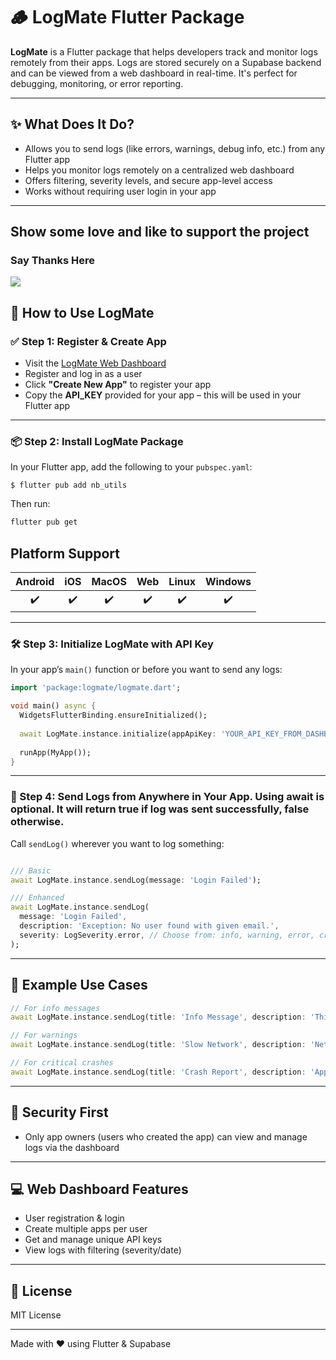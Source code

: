 # 🪵 LogMate Flutter Package

**LogMate** is a Flutter package that helps developers track and monitor logs remotely from their apps. Logs are stored securely on a Supabase backend and can be viewed from a web dashboard in real-time. It's perfect for debugging, monitoring, or error reporting.

---

## ✨ What Does It Do?

- Allows you to send logs (like errors, warnings, debug info, etc.) from any Flutter app
- Helps you monitor logs remotely on a centralized web dashboard
- Offers filtering, severity levels, and secure app-level access
- Works without requiring user login in your app

---

## Show some love and like to support the project

### Say Thanks Here
<a href="https://saythanks.io/to/bhoominn" target="_blank"><img src="https://img.shields.io/badge/Say%20Thanks-!-1EAEDB.svg"/></a>

## 🚀 How to Use LogMate

### ✅ Step 1: Register & Create App

- Visit the [LogMate Web Dashboard](https://logmate-flutter.web.app)
- Register and log in as a user
- Click **"Create New App"** to register your app
- Copy the **API_KEY** provided for your app – this will be used in your Flutter app

---

### 📦 Step 2: Install LogMate Package

In your Flutter app, add the following to your `pubspec.yaml`:

```console
$ flutter pub add nb_utils
```

Then run:

```bash
flutter pub get
```

## Platform Support

| Android | iOS | MacOS  | Web | Linux | Windows |
| :-----: | :-: | :---:  | :-: | :---: | :-----: |
|   ✔️    | ✔️  |  ✔️   | ✔️  |  ✔️   |   ✔️   |

---

### 🛠 Step 3: Initialize LogMate with API Key

In your app’s `main()` function or before you want to send any logs:

```dart
import 'package:logmate/logmate.dart';

void main() async {
  WidgetsFlutterBinding.ensureInitialized();
  
  await LogMate.instance.initialize(appApiKey: 'YOUR_API_KEY_FROM_DASHBOARD');
  
  runApp(MyApp());
}
```

---

### 📝 Step 4: Send Logs from Anywhere in Your App. Using await is optional. It will return true if log was sent successfully, false otherwise.

Call `sendLog()` wherever you want to log something:

```dart 

/// Basic
await LogMate.instance.sendLog(message: 'Login Failed');

/// Enhanced
await LogMate.instance.sendLog(
  message: 'Login Failed',
  description: 'Exception: No user found with given email.',
  severity: LogSeverity.error, // Choose from: info, warning, error, critical
);
```

---

## 🧪 Example Use Cases

```dart
// For info messages
await LogMate.instance.sendLog(title: 'Info Message', description: 'This is a info log', severity: LogSeverity.info);

// For warnings
await LogMate.instance.sendLog(title: 'Slow Network', description: 'Network response > 5s', severity: LogSeverity.warning);

// For critical crashes
await LogMate.instance.sendLog(title: 'Crash Report', description: 'App crashed on login screen', severity: LogSeverity.critical);
```

---

## 🔐 Security First

- Only app owners (users who created the app) can view and manage logs via the dashboard

---

## 💻 Web Dashboard Features

- User registration & login
- Create multiple apps per user
- Get and manage unique API keys
- View logs with filtering (severity/date)

---

## 📄 License

MIT License

---

Made with ❤️ using Flutter & Supabase
